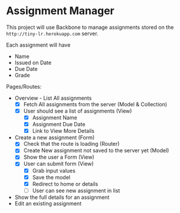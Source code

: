 # Assignment Manager

This project will use Backbone to manage assignments stored on the `http://tiny-lr.herokuapp.com` server.

Each assignment will have
* Name
* Issued on Date
* Due Date
* Grade

Pages/Routes:

* Overview - List All assignments
  - [X] Fetch All assignments from the server (Model & Collection)
  - [X] User should see a list of assignments (View)
    * [X] Assignment Name
    * [X] Assignment Due Date
    * [X] Link to View More Details
* Create a new assignment (Form)
  - [X] Check that the route is loading (Router)
  - [X] Create New assignment not saved to the server yet (Model)
  - [X] Show the user a Form (View)
  - [X] User can submit form (View)
    * [X] Grab input values
    * [X] Save the model
    * [X] Redirect to home or details
    * [ ] User can see new assignment in list
* Show the full details for an assignment
* Edit an existing assignment
